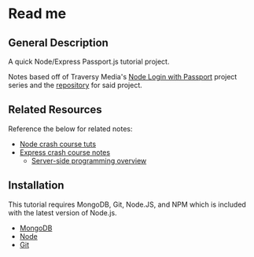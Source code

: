 # Read me

## General Description

A quick Node/Express Passport.js tutorial project.

Notes based off of Traversy Media's [Node Login with Passport](https://www.youtube.com/watch?v=Z1ktxiqyiLA&list=PLillGF-RfqbbqvbObyE7CldS5-trkefnB&index=2&t=1s) project series and the [repository](https://github.com/bradtraversy/node_passport_login) for said project.

## Related Resources

Reference the below for related notes:
- [Node crash course tuts](https://github.com/wilsonj806/basic-node-tut/blob/master/docs/NOTES.md)
- [Express crash course notes](https://github.com/wilsonj806/express-tut/blob/master/docs/express-notes.md)
  - [Server-side programming overview](https://github.com/wilsonj806/express-tut/blob/master/docs/server-dev-notes.md)

## Installation

This tutorial requires MongoDB, Git, Node.JS, and NPM which is included with the latest version of Node.js.

- [MongoDB](https://www.mongodb.com/download-center/community)
- [Node](https://nodejs.org/en/download/)
- [Git](https://git-scm.com/)